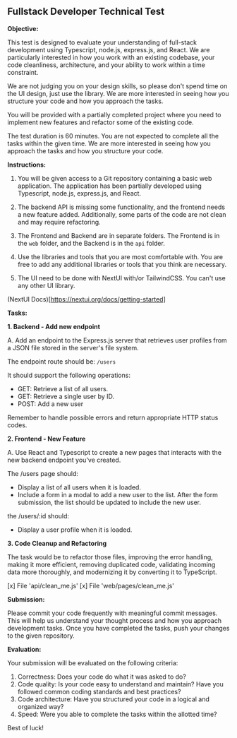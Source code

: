 ## Fullstack Developer Technical Test

**Objective:**

This test is designed to evaluate your understanding of full-stack development using Typescript, node.js, express.js, and React. We are particularly interested in how you work with an existing codebase, your code cleanliness, architecture, and your ability to work within a time constraint.

We are not judging you on your design skills, so please don't spend time on the UI design, just use the library. We are more interested in seeing how you structure your code and how you approach the tasks.

You will be provided with a partially completed project where you need to implement new features and refactor some of the existing code.

The test duration is 60 minutes. You are not expected to complete all the tasks within the given time. We are more interested in seeing how you approach the tasks and how you structure your code.

**Instructions:**

1. You will be given access to a Git repository containing a basic web application. The application has been partially developed using Typescript, node.js, express.js, and React.

2. The backend API is missing some functionality, and the frontend needs a new feature added. Additionally, some parts of the code are not clean and may require refactoring.

3. The Frontend and Backend are in separate folders. The Frontend is in the `web` folder, and the Backend is in the `api` folder.

4. Use the libraries and tools that you are most comfortable with. You are free to add any additional libraries or tools that you think are necessary.

5. The UI need to be done with NextUI with/or TailwindCSS. You can't use any other UI library.

(NextUI Docs)[https://nextui.org/docs/getting-started]

**Tasks:**

**1. Backend - Add new endpoint**

A. Add an endpoint to the Express.js server that retrieves user profiles from a JSON file stored in the server's file system.

The endpoint route should be: `/users`

It should support the following operations:

- GET: Retrieve a list of all users.
- GET: Retrieve a single user by ID.
- POST: Add a new user

Remember to handle possible errors and return appropriate HTTP status codes.

**2. Frontend - New Feature**

A. Use React and Typescript to create a new pages that interacts with the new backend endpoint you've created.

The /users page should:

- Display a list of all users when it is loaded.
- Include a form in a modal to add a new user to the list. After the form submission, the list should be updated to include the new user.

the /users/:id should:
- Display a user profile when it is loaded.

**3. Code Cleanup and Refactoring**

The task would be to refactor those files, improving the error handling, making it more efficient, removing duplicated code, validating incoming data more thoroughly, and modernizing it by converting it to TypeScript.

[x] File 'api/clean_me.js'
[x] File 'web/pages/clean_me.js' 

**Submission:**

Please commit your code frequently with meaningful commit messages. This will help us understand your thought process and how you approach development tasks. Once you have completed the tasks, push your changes to the given repository.

**Evaluation:**

Your submission will be evaluated on the following criteria:

1. Correctness: Does your code do what it was asked to do?
2. Code quality: Is your code easy to understand and maintain? Have you followed common coding standards and best practices?
3. Code architecture: Have you structured your code in a logical and organized way?
4. Speed: Were you able to complete the tasks within the allotted time?

Best of luck!
